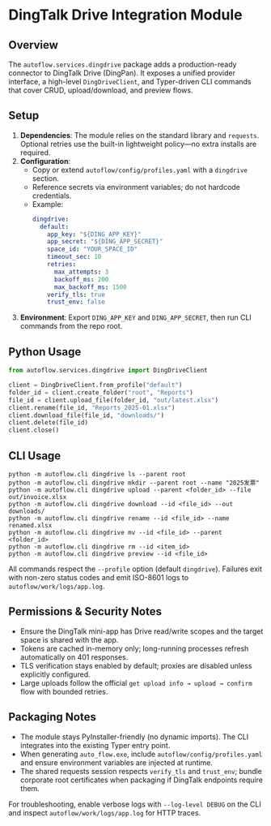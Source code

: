 # DingTalk Drive Integration Module

## Overview
The `autoflow.services.dingdrive` package adds a production-ready connector to DingTalk Drive (DingPan). It exposes a unified provider interface, a high-level `DingDriveClient`, and Typer-driven CLI commands that cover CRUD, upload/download, and preview flows.

## Setup
1. **Dependencies**: The module relies on the standard library and `requests`. Optional retries use the built-in lightweight policy—no extra installs are required.
2. **Configuration**:
   - Copy or extend `autoflow/config/profiles.yaml` with a `dingdrive` section.
   - Reference secrets via environment variables; do not hardcode credentials.
   - Example:
     ```yaml
     dingdrive:
       default:
         app_key: "${DING_APP_KEY}"
         app_secret: "${DING_APP_SECRET}"
         space_id: "YOUR_SPACE_ID"
         timeout_sec: 10
         retries:
           max_attempts: 3
           backoff_ms: 200
           max_backoff_ms: 1500
         verify_tls: true
         trust_env: false
     ```
3. **Environment**: Export `DING_APP_KEY` and `DING_APP_SECRET`, then run CLI commands from the repo root.

## Python Usage
```python
from autoflow.services.dingdrive import DingDriveClient

client = DingDriveClient.from_profile("default")
folder_id = client.create_folder("root", "Reports")
file_id = client.upload_file(folder_id, "out/latest.xlsx")
client.rename(file_id, "Reports_2025-01.xlsx")
client.download_file(file_id, "downloads/")
client.delete(file_id)
client.close()
```

## CLI Usage
```
python -m autoflow.cli dingdrive ls --parent root
python -m autoflow.cli dingdrive mkdir --parent root --name "2025发票"
python -m autoflow.cli dingdrive upload --parent <folder_id> --file out/invoice.xlsx
python -m autoflow.cli dingdrive download --id <file_id> --out downloads/
python -m autoflow.cli dingdrive rename --id <file_id> --name renamed.xlsx
python -m autoflow.cli dingdrive mv --id <file_id> --parent <folder_id>
python -m autoflow.cli dingdrive rm --id <item_id>
python -m autoflow.cli dingdrive preview --id <file_id>
```
All commands respect the `--profile` option (default `dingdrive`). Failures exit with non-zero status codes and emit ISO-8601 logs to `autoflow/work/logs/app.log`.

## Permissions & Security Notes
- Ensure the DingTalk mini-app has Drive read/write scopes and the target space is shared with the app.
- Tokens are cached in-memory only; long-running processes refresh automatically on 401 responses.
- TLS verification stays enabled by default; proxies are disabled unless explicitly configured.
- Large uploads follow the official `get upload info → upload → confirm` flow with bounded retries.

## Packaging Notes
- The module stays PyInstaller-friendly (no dynamic imports). The CLI integrates into the existing Typer entry point.
- When generating `auto_flow.exe`, include `autoflow/config/profiles.yaml` and ensure environment variables are injected at runtime.
- The shared requests session respects `verify_tls` and `trust_env`; bundle corporate root certificates when packaging if DingTalk endpoints require them.

For troubleshooting, enable verbose logs with `--log-level DEBUG` on the CLI and inspect `autoflow/work/logs/app.log` for HTTP traces.
